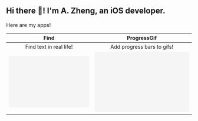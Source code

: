 ## Hi there 👋! I'm A. Zheng, an iOS developer.
Here are my apps!

| Find        | ProgressGif           |
| :-------------: |:-------------:|
| Find text in real life! | Add progress bars to gifs! |
| ![Card 1](https://raw.githubusercontent.com/aheze/Assets/master/Artboard%20Copy%202.png) | ![Card 2](https://raw.githubusercontent.com/aheze/Assets/master/Artboard%20Copy%202.png) |

<!--
**aheze/aheze** is a ✨ _special_ ✨ repository because its `README.md` (this file) appears on your GitHub profile.

Here are some ideas to get you started:

- 🔭 I’m currently working on ...
- 🌱 I’m currently learning ...
- 👯 I’m looking to collaborate on ...
- 🤔 I’m looking for help with ...
- 💬 Ask me about ...
- 📫 How to reach me: ...
- 😄 Pronouns: ...
- ⚡ Fun fact: ...
-->
